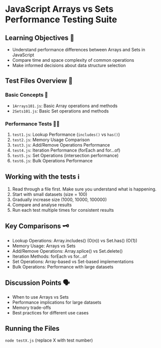 # JavaScript Arrays vs Sets Performance Testing Suite

## Learning Objectives 📒
- Understand performance differences between Arrays and Sets in JavaScript
- Compare time and space complexity of common operations
- Make informed decisions about data structure selection

## Test Files Overview 🔎

### Basic Concepts 👶
- `1Arrays101.js`: Basic Array operations and methods
- `2Sets101.js`: Basic Set operations and methods

### Performance Tests 🏃‍♀️
1. `test1.js`: Lookup Performance (`includes()` vs `has()`)
2. `test2.js`: Memory Usage Comparison
3. `test3.js`: Add/Remove Operations Performance
4. `test4.js`: Iteration Performance (forEach and for...of)
5. `test5.js`: Set Operations (intersection performance)
6. `test6.js`: Bulk Operations Performance

## Working with the tests ℹ

1. Read through a file first. Make sure you understand what is happening.
1. Start with small datasets (size = 100)
1. Gradually increase size (1000, 10000, 100000)
1. Compare and analyse results
1. Run each test multiple times for consistent results

## Key Comparisons 🗝️

- Lookup Operations: Array.includes() (O(n)) vs Set.has() (O(1))
- Memory Usage: Arrays vs Sets
- Add/Remove Operations: Array.splice() vs Set.delete()
- Iteration Methods: forEach vs for...of
- Set Operations: Array-based vs Set-based implementations
- Bulk Operations: Performance with large datasets

## Discussion Points 🗣️
- When to use Arrays vs Sets
- Performance implications for large datasets
- Memory trade-offs
- Best practices for different use cases

## Running the Files
```node testX.js``` (replace X with test number)